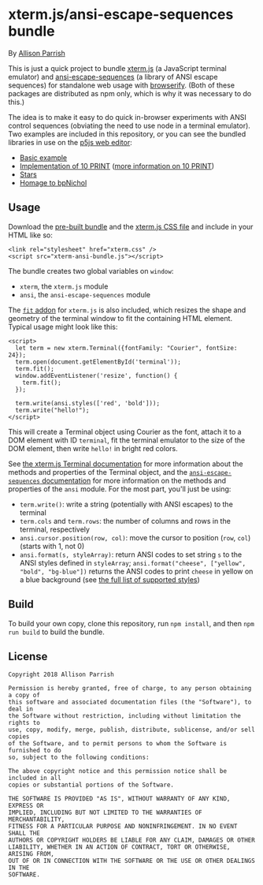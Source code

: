 # xterm.js/ansi-escape-sequences bundle

By [Allison Parrish](http://www.decontextualize.com/)

This is just a quick project to bundle
[xterm.js](https://github.com/xtermjs/xterm.js) (a JavaScript terminal
emulator) and
[ansi-escape-sequences](https://www.npmjs.com/package/ansi-escape-sequences) (a
library of ANSI escape sequences) for standalone web usage with
[browserify](http://browserify.org/).  (Both of these packages are distributed
as npm only, which is why it was necessary to do this.)

The idea is to make it easy to do quick in-browser experiments with ANSI
control sequences (obviating the need to use node in a terminal emulator). Two
examples are included in this repository, or you can see the bundled libraries
in use on the [p5js web editor](https://editor.p5js.org/):

* [Basic example](https://editor.p5js.org/allison.parrish/full/B1i3UZ2s7)
* [Implementation of 10
  PRINT](https://editor.p5js.org/allison.parrish/full/rJg_Mfnjm) ([more
  information on 10 PRINT](http://10print.org/))
* [Stars](https://editor.p5js.org/allison.parrish/full/HySfSfhsX)
* [Homage to bpNichol](https://editor.p5js.org/allison.parrish/full/H1RvYz3jm)

## Usage

Download the [pre-built bundle](xterm-ansi-bundle.js) and the [xterm.js CSS file](xterm.css) and include in your HTML like so:

    <link rel="stylesheet" href="xterm.css" />
    <script src="xterm-ansi-bundle.js"></script>

The bundle creates two global variables on `window`:

* `xterm`, the `xterm.js` module
* `ansi`, the `ansi-escape-sequences` module

The [`fit` addon](https://xtermjs.org/docs/api/addons/fit/) for `xterm.js` is
also included, which resizes the shape and geometry of the terminal window to
fit the containing HTML element. Typical usage might look like this:

    <script>
      let term = new xterm.Terminal({fontFamily: "Courier", fontSize: 24});
      term.open(document.getElementById('terminal'));
      term.fit();
      window.addEventListener('resize', function() {
        term.fit();
      });

      term.write(ansi.styles(['red', 'bold']));
      term.write("hello!");
    </script>

This will create a Terminal object using Courier as the font, attach it to a
DOM element with ID `terminal`, fit the terminal emulator to the size of the
DOM element, then write `hello!` in bright red colors.

See [the xterm.js Terminal
documentation](https://xtermjs.org/docs/api/terminal/classes/terminal/) for
more information about the methods and properties of the Terminal object, and
the [`ansi-escape-sequences`
documentation](https://github.com/75lb/ansi-escape-sequences) for more
information on the methods and properties of the `ansi` module. For the most
part, you'll just be using:

* `term.write()`: write a string (potentially with ANSI escapes) to the
    terminal
* `term.cols` and `term.rows`: the number of columns and rows in the
    terminal, respectively
* `ansi.cursor.position(row, col)`: move the cursor to position (`row`,
    `col`) (starts with 1, not 0)
* `ansi.format(s, styleArray)`: return ANSI codes to set string `s` to the
    ANSI styles defined in `styleArray`; `ansi.format("cheese", ["yellow",
    "bold", "bg-blue"])` returns the ANSI codes to print `cheese` in yellow
    on a blue background (see [the full list of supported
    styles](https://github.com/75lb/ansi-escape-sequences#ansistyle--enum))

## Build

To build your own copy, clone this repository, run `npm install`, and then `npm
run build` to build the bundle.

## License

    Copyright 2018 Allison Parrish

    Permission is hereby granted, free of charge, to any person obtaining a copy of
    this software and associated documentation files (the "Software"), to deal in
    the Software without restriction, including without limitation the rights to
    use, copy, modify, merge, publish, distribute, sublicense, and/or sell copies
    of the Software, and to permit persons to whom the Software is furnished to do
    so, subject to the following conditions:

    The above copyright notice and this permission notice shall be included in all
    copies or substantial portions of the Software.

    THE SOFTWARE IS PROVIDED "AS IS", WITHOUT WARRANTY OF ANY KIND, EXPRESS OR
    IMPLIED, INCLUDING BUT NOT LIMITED TO THE WARRANTIES OF MERCHANTABILITY,
    FITNESS FOR A PARTICULAR PURPOSE AND NONINFRINGEMENT. IN NO EVENT SHALL THE
    AUTHORS OR COPYRIGHT HOLDERS BE LIABLE FOR ANY CLAIM, DAMAGES OR OTHER
    LIABILITY, WHETHER IN AN ACTION OF CONTRACT, TORT OR OTHERWISE, ARISING FROM,
    OUT OF OR IN CONNECTION WITH THE SOFTWARE OR THE USE OR OTHER DEALINGS IN THE
    SOFTWARE.

